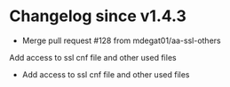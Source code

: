 # Changelog since v1.4.3
- Merge pull request #128 from mdegat01/aa-ssl-others

Add access to ssl cnf file and other used files 
- Add access to ssl cnf file and other used files 
